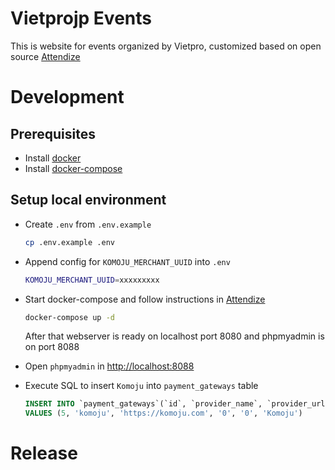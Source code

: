 
# Vietprojp Events

This is website for events organized by Vietpro, customized based on open source [Attendize](https://github.com/Attendize/Attendize)

# Development

## Prerequisites

- Install [docker](https://docs.docker.com/install/)
- Install [docker-compose](https://docs.docker.com/compose/install/)


## Setup local environment

- Create `.env` from `.env.example`
  ```bash
  cp .env.example .env
  ```
  
- Append config for `KOMOJU_MERCHANT_UUID` into `.env`
  
  ```bash
  KOMOJU_MERCHANT_UUID=xxxxxxxxx
  ```
  
- Start docker-compose and follow instructions in [Attendize](https://github.com/Attendize/Attendize)
  
  ```bash
  docker-compose up -d
  ```
  
  After that webserver is ready on localhost port 8080 and phpmyadmin is on port 8088

- Open `phpmyadmin` in [http://localhost:8088](http://localhost:8088)

- Execute SQL to insert `Komoju` into `payment_gateways` table
  
  ```sql
  INSERT INTO `payment_gateways`(`id`, `provider_name`, `provider_url`, `is_on_site`, `can_refund`, `name`) 
  VALUES (5, 'komoju', 'https://komoju.com', '0', '0', 'Komoju')
  ```

# Release